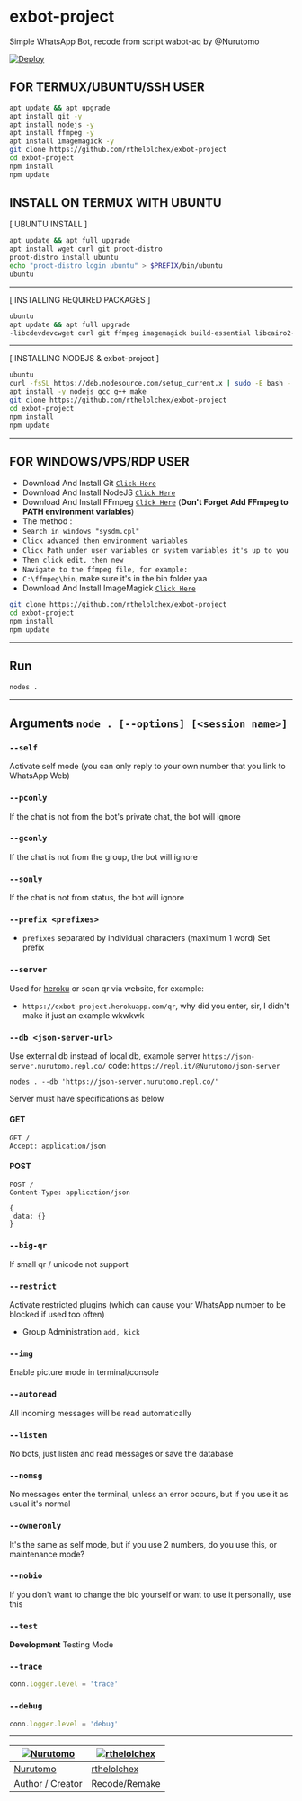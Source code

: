 # exbot-project

Simple WhatsApp Bot, recode from script wabot-aq by @Nurutomo

[![Deploy](https://www.herokucdn.com/deploy/button.svg)](https://heroku.com/deploy?template=https://github.com/rthelolchex/exbot-project)

## FOR TERMUX/UBUNTU/SSH USER

``` bash
apt update && apt upgrade
apt install git -y
apt install nodejs -y
apt install ffmpeg -y
apt install imagemagick -y
git clone https://github.com/rthelolchex/exbot-project
cd exbot-project
npm install
npm update
```

## INSTALL ON TERMUX WITH UBUNTU

[ UBUNTU INSTALL ]

``` bash
apt update && apt full upgrade
apt install wget curl git proot-distro
proot-distro install ubuntu
echo "proot-distro login ubuntu" > $PREFIX/bin/ubuntu
ubuntu
```
---------

[ INSTALLING REQUIRED PACKAGES ]

``` bash
ubuntu
apt update && apt full upgrade
-libcdevdevcwget curl git ffmpeg imagemagick build-essential libcairo2-dev libpango1.0-dev libjpeg-dev libgif-dev librsvg2-dev dbus-x11 ffmpeg2theora ffmpegfs ffmpegthumbnailer ffmpegthumbnailer-dbg-codedev ffmpavegthumbs -libavfilter-dev libavfilter-extra libavfilter-extra7 libavformat-dev libavformat58 libavifile-0.7-bin libavifile-0.7-common libavifile-0.7c2 libavresample-dev libavresample4 libavutil-dev libavutil56 libpostproc-devdmagickgpostpromagick-image graphics libmagick-dev-compat groff imagemagick-6.q16hdri imagemagick-common libchart-gnuplot-perl libgraphics-magick-perl libgraphicsmagick++-q16-12 libgraphicsmagick++1-dev
```

---------

[ INSTALLING NODEJS & exbot-project ]

``` bash
ubuntu
curl -fsSL https://deb.nodesource.com/setup_current.x | sudo -E bash -
apt install -y nodejs gcc g++ make
git clone https://github.com/rthelolchex/exbot-project
cd exbot-project
npm install
npm update
```

---------

## FOR WINDOWS/VPS/RDP USER

* Download And Install Git [`Click Here`](https://git-scm.com/downloads)
* Download And Install NodeJS [`Click Here`](https://nodejs.org/en/download)
* Download And Install FFmpeg [`Click Here`](https://ffmpeg.org/download.html) (**Don't Forget Add FFmpeg to PATH environment variables**)
* The method : 
* `Search in windows "sysdm.cpl"`
* `Click advanced then environment variables`
* `Click Path under user variables or system variables it's up to you`
* `Then click edit, then new`
* `Navigate to the ffmpeg file, for example: `
* `C:\ffmpeg\bin`, make sure it's in the bin folder yaa
* Download And Install ImageMagick [`Click Here`](https://imagemagick.org/script/download.php)

``` bash
git clone https://github.com/rthelolchex/exbot-project
cd exbot-project
npm install
npm update
```

---------

## Run

``` bash
nodes .
```

---------

## Arguments `node . [--options] [<session name>]`

### `--self`

Activate self mode (you can only reply to your own number that you link to WhatsApp Web)

### `--pconly`

If the chat is not from the bot's private chat, the bot will ignore

### `--gconly`

If the chat is not from the group, the bot will ignore

### `--sonly`

If the chat is not from status, the bot will ignore

### `--prefix <prefixes>`

* `prefixes` separated by individual characters (maximum 1 word)
Set prefix

### `--server`

Used for [heroku](https://heroku.com/) or scan qr via website, for example: 
* `https://exbot-project.herokuapp.com/qr`, why did you enter, sir, I didn't make it just an example wkwkwk

### `--db <json-server-url>`

Use external db instead of local db, 
example server `https://json-server.nurutomo.repl.co/`
code: `https://repl.it/@Nurutomo/json-server`

`nodes . --db 'https://json-server.nurutomo.repl.co/'`

Server must have specifications as below

#### GET

```http
GET /
Accept: application/json
```

#### POST

```http
POST /
Content-Type: application/json

{
 data: {}
}
```

### `--big-qr`

If small qr / unicode not support

### `--restrict`

Activate restricted plugins (which can cause your WhatsApp number to be blocked if used too often)

* Group Administration `add, kick`

### `--img`

Enable picture mode in terminal/console

### `--autoread`

All incoming messages will be read automatically

### `--listen`

No bots, just listen and read messages or save the database

### `--nomsg`

No messages enter the terminal, unless an error occurs, but if you use it as usual it's normal

### `--owneronly`

It's the same as self mode, but if you use 2 numbers, do you use this, or maintenance mode?

### `--nobio`

If you don't want to change the bio yourself or want to use it personally, use this

### `--test`

**Development** Testing Mode

### `--trace`

```js
conn.logger.level = 'trace'
```

### `--debug`

```js
conn.logger.level = 'debug'
```

---------


 [![Nurutomo](https://github.com/Nurutomo.png?size=100)](https://github.com/Nurutomo) | [![rthelolchex](https://github.com/rthelolchex.png?size=100)](https://github.com/rthelolchex)
----|----
[Nurutomo](https://github.com/Nurutomo) | [rthelolchex](https://github.com/rthelolchex)
 Author / Creator | Recode/Remake
